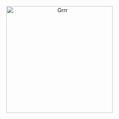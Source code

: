 

<p align="center">
<img width="280" src="https://64.media.tumblr.com/beff4d1a10827672ef87144d033dad93/40ad8a7980250e80-d8/s500x750/16700d599f1e02c70ee9acd7c0f3c44d3665172d.pnj" alt="Grrr">
</p>



